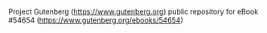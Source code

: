 Project Gutenberg (https://www.gutenberg.org) public repository for
eBook #54654 (https://www.gutenberg.org/ebooks/54654)
